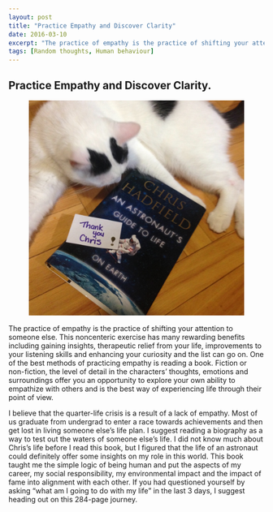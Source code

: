 ```yaml
---
layout: post
title: "Practice Empathy and Discover Clarity"
date: 2016-03-10
excerpt: "The practice of empathy is the practice of shifting your attention to someone else."
tags: [Random thoughts, Human behaviour]
---
```



## Practice Empathy and Discover Clarity. 
 
<figure>
	<img src="/assets/img/RandomPhoto/Chris_Hadfield.jpg">
</figure>

The practice of empathy is the practice of shifting your attention to someone else. This noncenteric exercise has many rewarding benefits including gaining insights, therapeutic relief from your life, improvements to your listening skills and enhancing your curiosity and the list can go on. One of the best methods of practicing empathy is reading a book. Fiction or non-fiction, the level of detail in the characters’ thoughts, emotions and surroundings offer you an opportunity to explore your own ability to empathize with others and is the best way of experiencing life through their point of view.
 
I believe that the quarter-life crisis is a result of a lack of empathy. Most of us graduate from undergrad to enter a race towards achievements and then get lost in living someone else’s life plan. I suggest reading a biography as a way to test out the waters of someone else’s life. I did not know much about Chris’s life before I read this book, but I figured that the life of an astronaut could definitely offer some insights on my role in this world. This book taught me the simple logic of being human and put the aspects of my career, my social responsibility, my environmental impact and the impact of fame into alignment with each other. If you had questioned yourself by asking “what am I going to do with my life” in the last 3 days, I suggest heading out on this 284-page journey.


